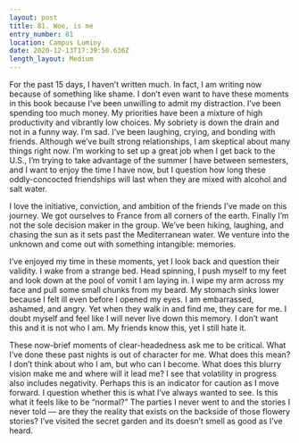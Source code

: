 ```yaml
---
layout: post
title: 81. Woe, is me
entry_number: 81
location: Campus Luminy
date: 2020-12-13T17:39:50.636Z
length_layout: Medium
---
```

For the past 15 days, I haven’t written much. In fact, I am writing now because of something like shame. I don’t even want to have these moments in this book because I’ve been unwilling to admit my distraction. I’ve been spending too much money. My priorities have been a mixture of high productivity and vibrantly low choices. My sobriety is down the drain and not in a funny way. I’m sad. I’ve been laughing, crying, and bonding with friends. Although we’ve built strong relationships, I am skeptical about many things right now. I’m working to set up a great job when I get back to the U.S., I’m trying to take advantage of the summer I have between semesters, and I want to enjoy the time I have now, but I question how long these oddly-concocted friendships will last when they are mixed with alcohol and salt water.

I love the initiative, conviction, and ambition of the friends I’ve made on this journey. We got ourselves to France from all corners of the earth. Finally I’m not the sole decision maker in the group. We’ve been hiking, laughing, and chasing the sun as it sets past the Mediterranean water. We venture into the unknown and come out with something intangible: memories.

I’ve enjoyed my time in these moments, yet I look back and question their validity. 
I wake from a strange bed. Head spinning, I push myself to my feet and look down at the pool of vomit I am laying in. I wipe my arm across my face and pull some small chunks from my beard. My stomach sinks lower because I felt ill even before I opened my eyes. I am embarrassed, ashamed, and angry. Yet when they walk in and find me, they care for me. I doubt myself and feel like I will never live down this memory. I don’t want this and it is not who I am. My friends know this, yet I still hate it.

These now-brief moments of clear-headedness ask me to be critical. What I’ve done these past nights is out of character for me. What does this mean? I don’t think about who I am, but who can I become. What does this blurry vision make me and where will it lead me? I see that volatility in progress also includes negativity. 
Perhaps this is an indicator for caution as I move forward. I question whether this is what I’ve always wanted to see. Is this what it feels like to be “normal?” The parties I never went to and the stories I never told — are they the reality that exists on the backside of those flowery stories? I’ve visited the secret garden and its doesn’t smell as good as I’ve heard.
